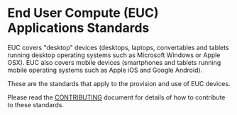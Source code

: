 # End User Compute (EUC) Applications Standards

EUC covers "desktop" devices (desktops, laptops, convertables and tablets running desktop operating systems such as Microsoft Windows or Apple OSX).
EUC also covers mobile devices (smartphones and tablets running mobile operating systems such as Apple iOS and Google Android).

These are the standards that apply to the provision and use of EUC devices.

Please read the [CONTRIBUTING](../CONTRIBUTING.md) document for details of how to contribute to these standards.